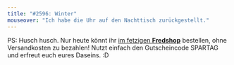 ```yaml
---
title: "#2596: Winter"
mouseover: "Ich habe die Uhr auf den Nachttisch zurückgestellt."
---
```


PS:
Husch husch.
Nur heute könnt ihr <a href="http://fred-o-mat.spreadshirt.net" title="Fredshop">im fetzigen <strong>Fredshop</strong></a> bestellen, ohne Versandkosten zu bezahlen!
Nutzt einfach den Gutscheincode SPARTAG und erfreut euch eures Daseins.
:D

